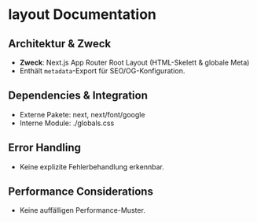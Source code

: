<!-- Source: app/layout.tsx -->

# layout Documentation

## Architektur & Zweck
- **Zweck**: Next.js App Router Root Layout (HTML-Skelett & globale Meta)
- Enthält `metadata`-Export für SEO/OG-Konfiguration.


## Dependencies & Integration
- Externe Pakete: next, next/font/google
- Interne Module: ./globals.css




## Error Handling
- Keine explizite Fehlerbehandlung erkennbar.


## Performance Considerations
- Keine auffälligen Performance-Muster.

